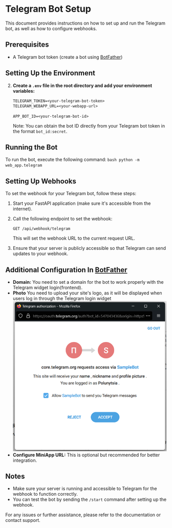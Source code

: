 # Telegram Bot Setup

This document provides instructions on how to set up and run the Telegram bot, as well as how to configure webhooks.

## Prerequisites

- A Telegram bot token (create a bot using [BotFather](https://core.telegram.org/bots#botfather))

## Setting Up the Environment

2. **Create a `.env` file in the root directory and add your environment variables:**

   ```env
   TELEGRAM_TOKEN=<your-telegram-bot-token>
   TELEGRAM_WEBAPP_URL=<your-webapp-url>

   APP_BOT_ID=<your-telegram-bot-id>
   ```

   Note: You can obtain the bot ID directly from your Telegram bot token in the format `bot_id:secret`.

## Running the Bot

To run the bot, execute the following command:
`bash
    python -m web_app.telegram
    `

## Setting Up Webhooks

To set the webhook for your Telegram bot, follow these steps:

1. Start your FastAPI application (make sure it's accessible from the internet).
2. Call the following endpoint to set the webhook:

   ```http
   GET /api/webhook/telegram
   ```

   This will set the webhook URL to the current request URL.

3. Ensure that your server is publicly accessible so that Telegram can send updates to your webhook.

## Additional Configuration In [BotFather](https://core.telegram.org/bots#botfather)

- **Domain:** You need to set a domain for the bot to work properly with the Telegram widget login(frontend).
- **Photo** You need to upload your site's logo, as it will be displayed when users log in through the Telegram login widget![alt text](./assets/image.png)
- **Configure MiniApp URL:** This is optional but recommended for better integration.

## Notes

- Make sure your server is running and accessible to Telegram for the webhook to function correctly.
- You can test the bot by sending the `/start` command after setting up the webhook.

For any issues or further assistance, please refer to the documentation or contact support.
